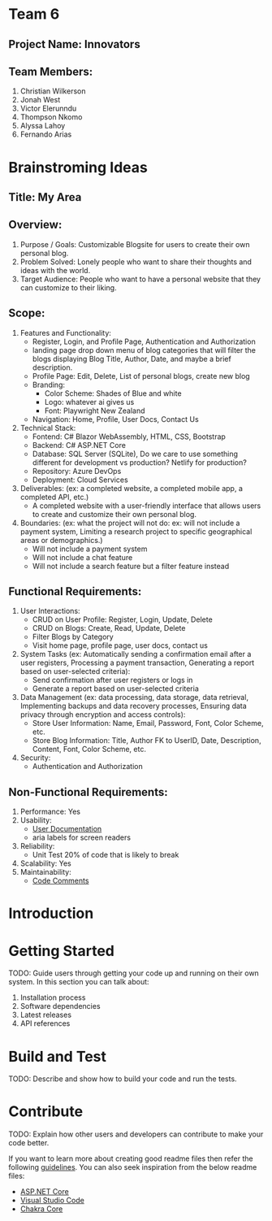 # Team 6
## Project Name: Innovators
## Team Members: 
1. Christian Wilkerson
2. Jonah West
3. Victor Elerunndu
4. Thompson Nkomo
5. Alyssa Lahoy
6. Fernando Arias

# Brainstroming Ideas

## Title: My Area

## Overview:
1) Purpose / Goals: Customizable Blogsite for users to create their own personal blog. 
2) Problem Solved: Lonely people who want to share their thoughts and ideas with the world.
3) Target Audience: People who want to have a personal website that they can customize to their liking.

## Scope:
1) Features and Functionality:
    - Register, Login, and Profile Page, Authentication and Authorization
    - landing page drop down menu of blog categories that will filter the blogs displaying Blog Title, Author, Date, and maybe a brief description.
    - Profile Page: Edit, Delete, List of personal blogs, create new blog
    - Branding: 
        - Color Scheme: Shades of Blue and white
        - Logo: whatever ai gives us
        - Font: Playwright New Zealand
    - Navigation: Home, Profile, User Docs, Contact Us
2) Technical Stack:
    - Fontend: C# Blazor WebAssembly, HTML, CSS, Bootstrap
    - Backend: C# ASP.NET Core 
    - Database: SQL Server (SQLite), Do we care to use something different for development vs production? Netlify for production?
    - Repository: Azure DevOps
    - Deployment: Cloud Services
3) Deliverables: (ex: a completed website, a completed mobile app, a completed API, etc.)
    - A completed website with a user-friendly interface that allows users to create and customize their own personal blog.
4) Boundaries: (ex: what the project will not do: ex: will not include a payment system, Limiting a research project to specific geographical areas or demographics.)
    - Will not include a payment system
    - Will not include a chat feature
    - Will not include a search feature but a filter feature instead

## Functional Requirements:
1) User Interactions:
    - CRUD on User Profile: Register, Login, Update, Delete
    - CRUD on Blogs: Create, Read, Update, Delete
    - Filter Blogs by Category
    - Visit home page, profile page, user docs, contact us
2) System Tasks (ex: Automatically sending a confirmation email after a user registers, Processing a payment transaction, Generating a report based on user-selected criteria):
    - Send confirmation after user registers or logs in 
    - Generate a report based on user-selected criteria
3) Data Management (ex: data processing, data storage, data retrieval, Implementing backups and data recovery processes, Ensuring data privacy through encryption and access controls):
    - Store User Information: Name, Email, Password, Font, Color Scheme, etc.
    - Store Blog Information: Title, Author FK to UserID, Date, Description, Content, Font, Color Scheme, etc.
4) Security: 
    - Authentication and Authorization 

## Non-Functional Requirements:
1) Performance: Yes
2) Usability:
    - [User Documentation](https://technicalwriterhq.com/documentation/user-documentation/#:~:text=User%20documentation%2C%20also%20known%20as%20end-user%20documentation%2C%20is,to%20properly%20install%2C%20use%2C%20and%2For%20troubleshoot%20a%20product)
    - aria labels for screen readers
3) Reliability:
    - Unit Test 20% of code that is likely to break
4) Scalability: Yes 
5) Maintainability:
    - [Code Comments](https://www.techtarget.com/searchsoftwarequality/tip/Code-comment-best-practices-every-developer-should-know)

# Introduction 

# Getting Started
TODO: Guide users through getting your code up and running on their own system. In this section you can talk about:
1.	Installation process
2.	Software dependencies
3.	Latest releases
4.	API references

# Build and Test
TODO: Describe and show how to build your code and run the tests. 

# Contribute
TODO: Explain how other users and developers can contribute to make your code better. 

If you want to learn more about creating good readme files then refer the following [guidelines](https://docs.microsoft.com/en-us/azure/devops/repos/git/create-a-readme?view=azure-devops). You can also seek inspiration from the below readme files:
- [ASP.NET Core](https://github.com/aspnet/Home)
- [Visual Studio Code](https://github.com/Microsoft/vscode)
- [Chakra Core](https://github.com/Microsoft/ChakraCore)